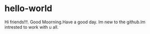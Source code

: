 # hello-world

Hi friends!!!.
Good Moorning.Have a good day.
Im new to the github.Im intrested to work with u all.

